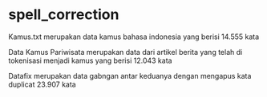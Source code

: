 # spell_correction


Kamus.txt  merupakan data kamus bahasa indonesia yang berisi 14.555 kata


Data Kamus Pariwisata merupakan data dari artikel berita yang telah di tokenisasi menjadi kamus yang berisi 12.043 kata


Datafix merupakan data gabngan antar keduanya dengan mengapus kata duplicat 23.907 kata
